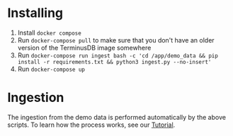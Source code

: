 # Installing

1. Install `docker compose`
2. Run `docker-compose pull` to make sure that you don't have an older version of the TerminusDB image somewhere
3. Run `docker-compose run ingest bash -c 'cd /app/demo_data && pip install -r requirements.txt && python3 ingest.py --no-insert'`
4. Run `docker-compose up`

# Ingestion

The ingestion from the demo data is performed automatically by the above scripts. To learn how the process works, see our [Tutorial](./Tutorial.md).
